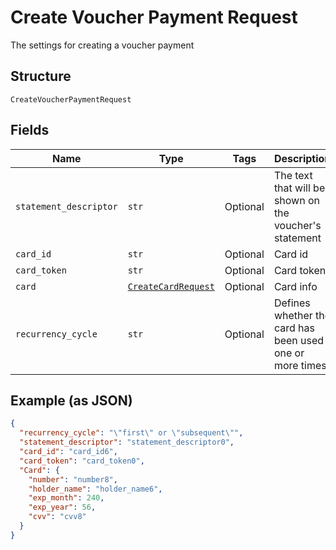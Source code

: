 
# Create Voucher Payment Request

The settings for creating a voucher payment

## Structure

`CreateVoucherPaymentRequest`

## Fields

| Name | Type | Tags | Description |
|  --- | --- | --- | --- |
| `statement_descriptor` | `str` | Optional | The text that will be shown on the voucher's statement |
| `card_id` | `str` | Optional | Card id |
| `card_token` | `str` | Optional | Card token |
| `card` | [`CreateCardRequest`](../../doc/models/create-card-request.md) | Optional | Card info |
| `recurrency_cycle` | `str` | Optional | Defines whether the card has been used one or more times. |

## Example (as JSON)

```json
{
  "recurrency_cycle": "\"first\" or \"subsequent\"",
  "statement_descriptor": "statement_descriptor0",
  "card_id": "card_id6",
  "card_token": "card_token0",
  "Card": {
    "number": "number8",
    "holder_name": "holder_name6",
    "exp_month": 240,
    "exp_year": 56,
    "cvv": "cvv8"
  }
}
```

